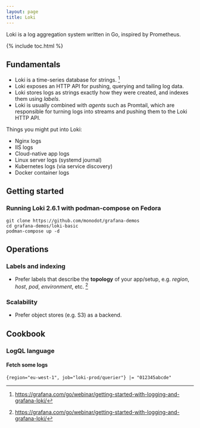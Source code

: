 ```yaml
---
layout: page
title: Loki
---
```


Loki is a log aggregation system written in Go, inspired by Prometheus.

{% include toc.html %}

## Fundamentals

- Loki is a time-series database for strings. [^1]
- Loki exposes an HTTP API for pushing, querying and tailing log data.
- Loki stores logs as strings exactly how they were created, and indexes them using _labels_.
- Loki is usually combined with _agents_ such as Promtail, which are responsible for turning logs into streams and pushing them to the Loki HTTP API.

Things you might put into Loki:

- Nginx logs
- IIS logs
- Cloud-native app logs
- Linux server logs (systemd journal)
- Kubernetes logs (via service discovery)
- Docker container logs

## Getting started

### Running Loki 2.6.1 with podman-compose on Fedora

```
git clone https://github.com/monodot/grafana-demos
cd grafana-demos/loki-basic
podman-compose up -d
```

## Operations

### Labels and indexing

- Prefer labels that describe the **topology** of your app/setup, e.g. _region_, _host_, _pod_, _environment_, etc. [^1]

### Scalability

- Prefer object stores (e.g. S3) as a backend.

## Cookbook

### LogQL language

#### Fetch some logs

```
{region="eu-west-1", job="loki-prod/querier"} |= "012345abcde"
```



[^1]: <https://grafana.com/go/webinar/getting-started-with-logging-and-grafana-loki/>
